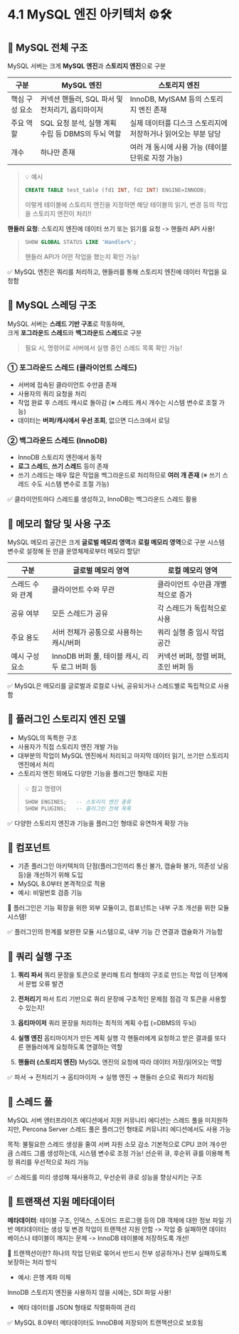 # 4.1 MySQL 엔진 아키텍처 ⚙️🛠️

## 🔹 MySQL 전체 구조

MySQL 서버는 크게 **MySQL 엔진**과 **스토리지 엔진**으로 구분

| 구분           | MySQL 엔진                                          | 스토리지 엔진                                               |
|----------------|-----------------------------------------------------|--------------------------------------------------------------|
| 핵심 구성 요소 | 커넥션 핸들러, SQL 파서 및 전처리기, 옵티마이저     | InnoDB, MyISAM 등의 스토리지 엔진 존재                           |
| 주요 역할      | SQL 요청 분석, 실행 계획 수립 등 DBMS의 두뇌 역할   | 실제 데이터를 디스크 스토리지에 저장하거나 읽어오는 부분 담당      |
| 개수           | 하나만 존재                                          | 여러 개 동시에 사용 가능 (테이블 단위로 지정 가능)           |

> 💡 예시 
> ```sql
> CREATE TABLE test_table (fd1 INT, fd2 INT) ENGINE=INNODB;
> ```
> 이렇게 테이블에 스토리지 엔진을 지정하면
> 해당 테이블의 읽기, 변경 등의 작업을 스토리지 엔진이 처리!!

**핸들러 요청**: 스토리지 엔진에 데이터 쓰기 또는 읽기를 요청
-> 핸들러 API 사용!

> ```sql
> SHOW GLOBAL STATUS LIKE 'Handler%';
> ```
> 핸들러 API가 어떤 작업을 했는지 확인 가능!

✅ MySQL 엔진은 쿼리를 처리하고, 핸들러를 통해 스토리지 엔진에 데이터 작업을 요청함


## 🔹 MySQL 스레딩 구조

MySQL 서버는 **스레드 기반 구조**로 작동하며,  
크게 **포그라운드 스레드**와 **백그라운드 스레드**로 구분
> 필요 시, 명령어로 서버에서 실행 중인 스레드 목록 확인 가능!

### ① 포그라운드 스레드 (클라이언트 스레드)

- 서버에 접속된 클라이언트 수만큼 존재 
- 사용자의 쿼리 요청을 처리
- 작업 완료 후 스레드 캐시로 돌아감 
(※ 스레드 캐시 개수는 시스템 변수로 조절 가능)
- 데이터는 **버퍼/캐시에서 우선 조회**, 없으면 디스크에서 로딩

### ② 백그라운드 스레드 (InnoDB)

- InnoDB 스토리지 엔진에서 동작
- **로그 스레드**, **쓰기 스레드** 등이 존재
- 쓰기 스레드는 매우 많은 작업을 백그라운드로 처리하므로 **여러 개 존재** (※ 쓰기 스레드 수도 시스템 변수로 조절 가능)

✅ 클라이언트마다 스레드를 생성하고, InnoDB는 백그라운드 스레드 활용


## 🔹 메모리 할당 및 사용 구조

MySQL 메모리 공간은 크게 **글로벌 메모리 영역**과 **로컬 메모리 영역**으로 구분
시스템 변수로 설정해 둔 만큼 운영체제로부터 메모리 할당!

| 구분           | 글로벌 메모리 영역                             | 로컬 메모리 영역                                |
|----------------|--------------------------------------------------|--------------------------------------------------|
| 스레드 수와 관계 | 클라이언트 수와 무관                           | 클라이언트 수만큼 개별적으로 증가               |
| 공유 여부       | 모든 스레드가 공유                              | 각 스레드가 독립적으로 사용                     |
| 주요 용도       | 서버 전체가 공통으로 사용하는 캐시/버퍼        | 쿼리 실행 중 임시 작업 공간                     |
| 예시 구성 요소  | InnoDB 버퍼 풀, 테이블 캐시, 리두 로그 버퍼 등 | 커넥션 버퍼, 정렬 버퍼, 조인 버퍼 등            |

✅ MySQL은 메모리를 글로벌과 로컬로 나눠, 공유되거나 스레드별로 독립적으로 사용함


## 🔹 플러그인 스토리지 엔진 모델

- MySQL의 독특한 구조
- 사용자가 직접 스토리지 엔진 개발 가능
- 대부분의 작업이 MySQL 엔진에서 처리되고 마지막 데이터 읽기, 쓰기만 스토리지 엔진에서 처리
- 스토리지 엔진 외에도 다양한 기능을 플러그인 형태로 지원

> 💡 참고 명령어
> ```sql
> SHOW ENGINES;   -- 스토리지 엔진 종류
> SHOW PLUGINS;   -- 플러그인 전체 목록
> ```

✅ 다양한 스토리지 엔진과 기능을 플러그인 형태로 유연하게 확장 가능

## 🔹 컴포넌트

- 기존 플러그인 아키텍처의 단점(플러그인끼리 통신 불가, 캡슐화 불가, 의존성 낮음 등)을 개선하기 위해 도입
- MySQL 8.0부터 본격적으로 적용
- 예시: 비밀번호 검증 기능

📌 플러그인은 기능 확장을 위한 외부 모듈이고,
컴포넌트는 내부 구조 개선을 위한 모듈 시스템!

✅ 플러그인의 한계를 보완한 모듈 시스템으로, 내부 기능 간 연결과 캡슐화가 가능함


## 🔹 쿼리 실행 구조

1. **쿼리 파서**
쿼리 문장을 토큰으로 분리해 트리 형태의 구조로 만드는 작업
이 단계에서 문법 오류 발견

2. **전처리기**
파서 트리 기반으로 쿼리 문장에 구조적인 문제점 점검
각 토큰을 사용할 수 있는지!

3. **옵티마이저**
쿼리 문장을 처리하는 최적의 계획 수립 (=DBMS의 두뇌)

4. **실행 엔진**
옵티마이저가 만든 계획 실행
각 핸들러에게 요청하고 받은 결과를 또다른 핸들러에게 요청하도록 연결하는 역할

5. **핸들러 (스토리지 엔진)**
MySQL 엔진의 요청에 따라 데이터 저장/읽어오는 역할

✅ 파서 → 전처리기 → 옵티마이저 → 실행 엔진 → 핸들러 순으로 쿼리가 처리됨


## 🔹 스레드 풀

MySQL 서버 엔터프라이즈 에디션에서 지원
커뮤니티 에디션는 스레드 풀을 미지원하지만,
Percona Server 스레드 풀은 플러그인 형태로 커뮤니티 에디션에서도 사용 가능

목적: 불필요한 스레드 생성을 줄여 서버 자원 소모 감소
기본적으로 CPU 코어 개수만큼 스레드 그룹 생성하는데,
시스템 변수로 조정 가능!
선순위 큐, 후순위 큐를 이용해 특정 쿼리를 우선적으로 처리 가능

✅ 스레드를 미리 생성해 재사용하고, 우선순위 큐로 성능을 향상시키는 구조


## 🔹 트랜잭션 지원 메타데이터

**메타데이터**: 테이블 구조, 인덱스, 스토어드 프로그램 등의 DB 객체에 대한 정보
파일 기반 메타데이터는 생성 및 변경 작업이 트랜잭션 지원 안함
-> 작업 중 실패하면 데이터베이스나 테이블이 깨지는 문제
-> InnoDB 테이블에 저장하도록 개선!

📌 트랜잭션이란?
하나의 작업 단위로 묶어서 반드시 전부 성공하거나 전부 실패하도록 보장하는 처리 방식
- 예시: 은행 계좌 이체

InnoDB 스토리지 엔진을 사용하지 않을 시에는,
SDI 파일 사용!
- 메타 데이터를 JSON 형태로 직렬화하여 관리

✅ MySQL 8.0부터 메타데이터도 InnoDB에 저장되어 트랜잭션으로 보호됨